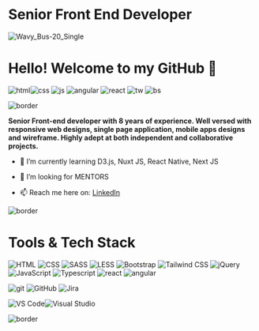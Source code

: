  
# Senior Front End Developer

![Wavy_Bus-20_Single](https://github.com/Shruti/Shruti/assets/41289098/611553df-056e-4bfc-92d0-abc7a36f4910)


# Hello! Welcome to my GitHub 👋

![html](https://github.com/Shruti/Shruti/assets/41289098/42d176b6-f2f4-472f-920a-fcf78a48a166)![css](https://github.com/Shruti/Shruti/assets/41289098/d9353da9-37be-4181-8984-761d14eadfb8)
![js](https://github.com/Shruti/Shruti/assets/41289098/616a9c57-e467-45cb-aeee-15f3249bc11d)
![angular](https://github.com/Shruti/Shruti/assets/41289098/9669f50a-4cc0-4e5c-b6d2-8a1da374a4e4)
![react](https://github.com/Shruti/Shruti/assets/41289098/d3b3d10b-f958-4e32-8807-e660975249db)
![tw](https://github.com/Shruti/Shruti/assets/41289098/8e77329e-a6bb-48a2-8ad2-4f50c3173e8e)
![bs](https://github.com/Shruti/Shruti/assets/41289098/9273ebeb-b85e-4118-a382-de335e54e265)



![border](https://github.com/Shruti/Shruti/assets/41289098/3a58b6ca-44fe-484e-be76-0fd85628cb00)

**Senior Front-end developer with 8 years of experience. Well versed with responsive web designs, single page application, mobile apps designs and wireframe. Highly adept at both independent and collaborative projects.**

- 🌱 I’m currently learning D3.js, Nuxt JS, React Native, Next JS
  
- 🤔 I’m looking for MENTORS
- 📫 Reach me here on: [LinkedIn](https://www.linkedin.com/in/shrutibera/)


![border](https://github.com/Shruti/Shruti/assets/41289098/17b4acb8-a4cd-469c-9fbf-2a0256c9944f)


 # Tools & Tech Stack

 ![HTML](https://github.com/Shruti/Shruti/assets/41289098/e357c520-59f1-4058-829d-53a567607a8e)
![CSS](https://github.com/Shruti/Shruti/assets/41289098/cbe0afc1-abc2-48eb-a7e6-819977f92a15)
![SASS](https://github.com/Shruti/Shruti/assets/41289098/59bfdda2-5eb1-4f28-80c5-fc27b28828b2)
![LESS](https://github.com/Shruti/Shruti/assets/41289098/22e7a096-25d2-40ab-8cf1-8b7f8a662e83)
![Bootstrap](https://github.com/Shruti/Shruti/assets/41289098/f15d36dd-a137-4850-a5b9-522075b790de)
![Tailwind CSS](https://github.com/Shruti/Shruti/assets/41289098/4c995732-64a1-4355-a269-0aa73bce796e)
![jQuery](https://github.com/Shruti/Shruti/assets/41289098/b74fc1d1-d672-44bf-8ca0-ab77f004bd43)
![JavaScript](https://github.com/Shruti/Shruti/assets/41289098/5442858e-51b7-41b7-9a15-63b280aa2ad5)
![Typescript](https://github.com/Shruti/Shruti/assets/41289098/38c47ae3-adbc-4e02-84da-6a42cbbb5c21)
![react](https://github.com/Shruti/Shruti/assets/41289098/6ad85648-4f6b-427a-914e-7f6adcac9f7c)
![angular](https://github.com/Shruti/Shruti/assets/41289098/ca0d2b63-44f8-420f-bc3f-b0eb5f29adfe)

 ![git](https://github.com/Shruti/Shruti/assets/41289098/d353e702-fa86-4ab8-a79a-2f55e18eeeb3)
![GitHub](https://github.com/Shruti/Shruti/assets/41289098/1cc11f33-7955-4f68-87ab-8a41c654d2e8)
![Jira](https://github.com/Shruti/Shruti/assets/41289098/7aa23f86-49e3-4699-9c17-b59417f1038f)


 ![VS Code](https://github.com/Shruti/Shruti/assets/41289098/ebaeb0c7-e182-424e-90b9-6f31fe7a6497)![Visual Studio](https://github.com/Shruti/Shruti/assets/41289098/7de593e0-2b57-49d0-9a08-281a458b2e23)

 ![border](https://github.com/Shruti/Shruti/assets/41289098/bf8ba2f2-1070-4461-8b38-abb6222c4abe)













